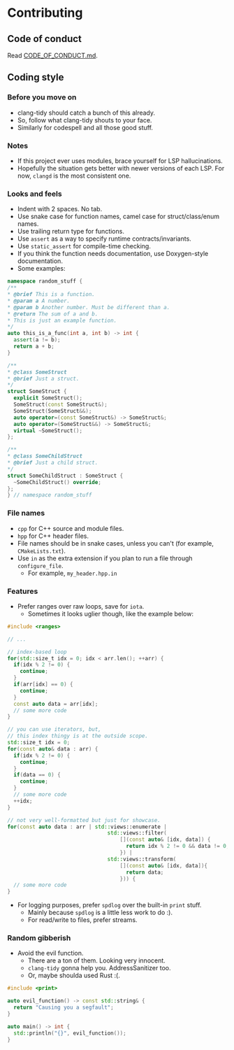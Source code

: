 # Contributing

<!-- 
    Style, guidelines, PRs,...
-->

## Code of conduct

Read [CODE\_OF\_CONDUCT.md](CODE_OF_CONDUCT.md).

## Coding style

### Before you move on

- clang-tidy should catch a bunch of this already.
- So, follow what clang-tidy shouts to your face.
- Similarly for codespell and all those good stuff.

### Notes

- If this project ever uses modules, brace yourself for LSP hallucinations.
- Hopefully the situation gets better with newer versions of each LSP. For
now, `clangd` is the most consistent one.

### Looks and feels

- Indent with 2 spaces. No tab.
- Use snake case for function names, camel case for struct/class/enum names.
- Use trailing return type for functions.
- Use `assert` as a way to specify runtime contracts/invariants.
- Use `static_assert` for compile-time checking.
- If you think the function needs documentation, use Doxygen-style documentation.
- Some examples:

```cpp
namespace random_stuff {
/**
* @brief This is a function.
* @param a A number.
* @param b Another number. Must be different than a.
* @return The sum of a and b.
* This is just an example function.
*/
auto this_is_a_func(int a, int b) -> int {
  assert(a != b);
  return a + b;
}

/**
* @class SomeStruct
* @brief Just a struct.
*/
struct SomeStruct {
  explicit SomeStruct();
  SomeStruct(const SomeStruct&);
  SomeStruct(SomeStruct&&);
  auto operator=(const SomeStruct&) -> SomeStruct&;
  auto operator=(SomeStruct&&) -> SomeStruct&;
  virtual ~SomeStruct();
};

/**
* @class SomeChildStruct
* @brief Just a child struct.
*/
struct SomeChildStruct : SomeStruct {
  ~SomeChildStruct() override;
};
} // namespace random_stuff
```

### File names

- `cpp` for C++ source and module files.
- `hpp` for C++ header files.
- File names should be in snake cases, unless you can't (for example, `CMakeLists.txt`).
- Use `in` as the extra extension if you plan to run a file through `configure_file`.
  - For example, `my_header.hpp.in`

### Features

- Prefer ranges over raw loops, save for `iota`.
  - Sometimes it looks uglier though, like the example below:

```cpp
#include <ranges>

// ...

// index-based loop
for(std::size_t idx = 0; idx < arr.len(); ++arr) {
  if(idx % 2 != 0) {
    continue;
  }
  if(arr[idx] == 0) {
    continue;
  }
  const auto data = arr[idx];
  // some more code
}

// you can use iterators, but,
// this index thingy is at the outside scope.
std::size_t idx = 0;
for(const auto& data : arr) {
  if(idx % 2 != 0) {
    continue;
  }
  if(data == 0) {
    continue;
  }
  // some more code
  ++idx;
}

// not very well-formatted but just for showcase.
for(const auto data : arr | std::views::enumerate |
                                std::views::filter(
                                    [](const auto& [idx, data]) {
                                      return idx % 2 != 0 && data != 0;
                                    }) |
                                std::views::transform(
                                    [](const auto& [idx, data]){
                                      return data;
                                    })) {
  // some more code
}
```

- For logging purposes, prefer `spdlog` over the built-in `print` stuff.
  - Mainly because `spdlog` is a little less work to do :).
  - For read/write to files, prefer streams.

### Random gibberish

- Avoid the evil function.
  - There are a ton of them. Looking very innocent.
  - `clang-tidy` gonna help you. AddressSanitizer too.
  - Or, maybe shoulda used Rust :(.

```cpp
#include <print>

auto evil_function() -> const std::string& {
  return "Causing you a segfault";
}

auto main() -> int {
  std::println("{}", evil_function());
}
```
